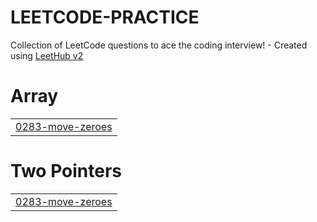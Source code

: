 # LEETCODE-PRACTICE
Collection of LeetCode questions to ace the coding interview! - Created using [LeetHub v2](https://github.com/arunbhardwaj/LeetHub-2.0)


# Array
|  |
| ------- |
| [0283-move-zeroes](https://github.com/Manoranjanhere/LEETCODE-PRACTICE/tree/master/0283-move-zeroes) |
# Two Pointers
|  |
| ------- |
| [0283-move-zeroes](https://github.com/Manoranjanhere/LEETCODE-PRACTICE/tree/master/0283-move-zeroes) |